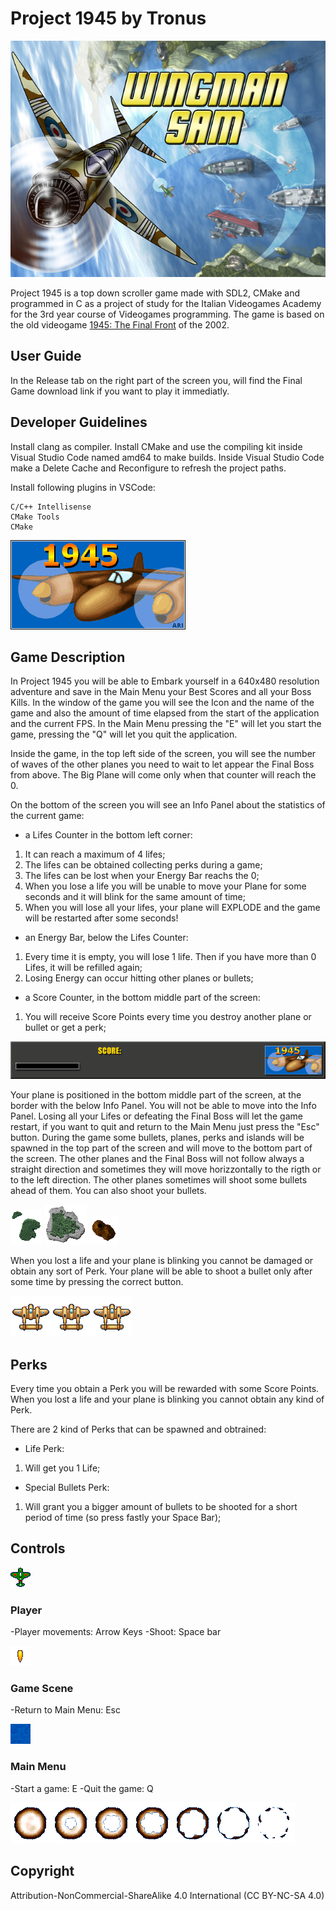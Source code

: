 # Project 1945 by Tronus

![Banner of the project](./Project_1945_source/resources/extra/Title.png)

Project 1945 is a top down scroller game made with SDL2, CMake and programmed in C as a project of study for the Italian Videogames Academy for the 3rd year course of Videogames programming.
The game is based on the old videogame [1945: The Final Front](https://www.youtube.com/watch?v=uBIbxobSUcY) of the 2002.

## User Guide

In the Release tab on the right part of the screen you, will find the Final Game download link if you want to play it immediatly.

## Developer Guidelines

Install clang as compiler.
Install CMake and use the compiling kit inside Visual Studio Code named amd64 to make builds.
Inside Visual Studio Code make a Delete Cache and Reconfigure to refresh the project paths.

Install following plugins in VSCode:

    C/C++ Intellisense
    CMake Tools
    CMake


![Loading image](./Project_1945_source/resources/loading.gif)

## Game Description
In Project 1945 you will be able to Embark yourself in a 640x480 resolution adventure and save in the Main Menu your Best Scores and all your Boss Kills.
In the window of the game you will see the Icon and the name of the game and also the amount of time elapsed from the start of the application and the current FPS.
In the Main Menu pressing the "E" will let you start the game, pressing the "Q" will let you quit the application.

Inside the game, in the top left side of the screen, you will see the number of waves of the other planes you need to wait to let appear the Final Boss from above. The Big Plane will come only when that counter will reach the 0.

On the bottom of the screen you will see an Info Panel about the statistics of the current game:
- a Lifes Counter in the bottom left corner:  
1) It can reach a maximum of 4 lifes;  
2) The lifes can be obtained collecting perks during a game;  
3) The lifes can be lost when your Energy Bar reachs the 0;
4) When you lose a life you will be unable to move your Plane for some seconds and it will blink for the same amount of time;
5) When you will lose all your lifes, your plane will EXPLODE and the game will be restarted after some seconds!

- an Energy Bar, below the Lifes Counter:  
1) Every time it is empty, you will lose 1 life. Then if you have more than 0 Lifes, it will be refilled again;  
2) Losing Energy can occur hitting other planes or bullets;

- a Score Counter, in the bottom middle part of the screen:  
1) You will receive Score Points every time you destroy another plane or bullet or get a perk;

![Info Panel](./Project_1945_source/resources/ui/bottom.png)

Your plane is positioned in the bottom middle part of the screen, at the border with the below Info Panel. You will not be able to move into the Info Panel.
Losing all your Lifes or defeating the Final Boss will let the game restart, if you want to quit and return to the Main Menu just press the "Esc" button.
During the game some bullets, planes, perks and islands will be spawned in the top part of the screen and will move to the bottom part of the screen.
The other planes and the Final Boss will not follow always a straight direction and sometimes they will move horizzontally to the rigth or to the left direction.
The other planes sometimes will shoot some bullets ahead of them. You can also shoot your bullets.

![Island1](./Project_1945_source/resources/map/island1.png) ![Island2](./Project_1945_source/resources/map/island2.png) ![Island3](./Project_1945_source/resources/map/island3.png)

When you lost a life and your plane is blinking you cannot be damaged or obtain any sort of Perk.
Your plane will be able to shoot a bullet only after some time by pressing the correct button.

![Life perks](./Project_1945_source/resources/player/myplane_strip3.png)

## Perks

Every time you obtain a Perk you will be rewarded with some Score Points. When you lost a life and your plane is blinking you cannot obtain any kind of Perk.

There are 2 kind of Perks that can be spawned and obtrained:
- Life Perk: 
1) Will get you 1 Life;

- Special Bullets Perk:
1) Will grant you a bigger amount of bullets to be shooted for a short period of time (so press fastly your Space Bar);

## Controls

![Player's plane](./Project_1945_source/resources/ui/Icon.png)

### Player
-Player movements: Arrow Keys
-Shoot: Space bar

![Player's bullet](./Project_1945_source/resources/player/bullet.png)

### Game Scene

-Return to Main Menu: Esc

![Water background](./Project_1945_source/resources/map/water.png)

### Main Menu
-Start a game: E
-Quit the game: Q

![Water background](./Project_1945_source/resources/player/explosion2_strip7.png)

## Copyright
Attribution-NonCommercial-ShareAlike 4.0 International (CC BY-NC-SA 4.0) 
